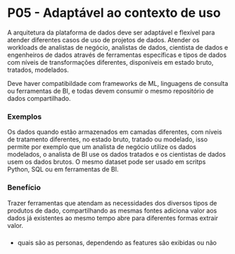 
# P05 - Adaptável ao contexto de uso
A arquitetura da plataforma de dados deve ser adaptável e flexível para atender diferentes casos de uso de projetos de dados. Atender os workloads de analistas de negócio, analistas de dados,  cientista de dados e engenheiros de dados através de ferramentas específicas e tipos de dados com níveis de transformações diferentes, disponíveis em estado bruto, tratados, modelados. 

Deve haver compatibildade com frameworks de ML, linguagens de consulta ou ferramentas de BI, e todas devem consumir o mesmo repositório de dados compartilhado.


### Exemplos
Os dados quando estão armazenados em camadas diferentes, com níveis de tratamento diferentes, no estado bruto, tratado ou modelado, isso permite por exemplo que um analista de negócio utilize os dados modelados, o analista de BI use os dados tratados e os cientistas de dados usem os dados brutos. O mesmo dataset pode ser usado em scritps Python, SQL ou em ferramentas de BI. 

### Benefício
Trazer ferramentas que atendam as necessidades dos diversos tipos de produtos de dado, compartilhando as mesmas fontes adiciona valor aos dados já existentes ao mesmo tempo abre para diferentes formas extrair valor.


###
- quais são as personas, dependendo as features são exibidas ou não
